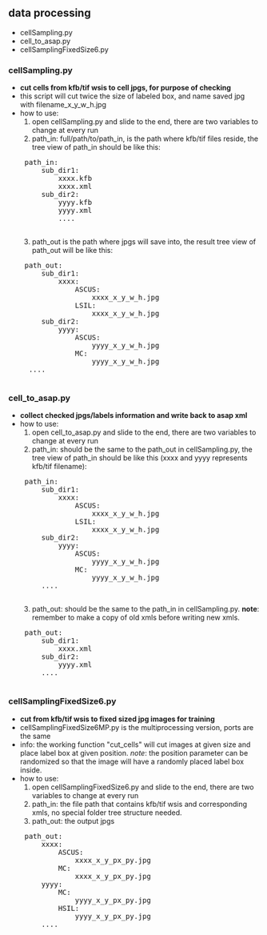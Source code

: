 ## data processing
 - cellSampling.py
 - cell_to_asap.py
 - cellSamplingFixedSize6.py

### cellSampling.py 
 - **cut cells from kfb/tif wsis to cell jpgs, for purpose of checking**
 - this script will cut twice the size of labeled box, and name saved jpg with filename_x_y_w_h.jpg
 - how to use:
    1. open cellSampling.py and slide to the end, there are two variables to change at every run
    2. path_in: full/path/to/path_in, is the path where kfb/tif files reside, the tree view of path_in should be like this:
    <pre>
    path_in:
        sub_dir1:
            xxxx.kfb
            xxxx.xml
        sub_dir2:
            yyyy.kfb
            yyyy.xml
            ....
    </pre>
    3. path_out is the path where jpgs will save into, the result tree view of path_out will be like this:
    <pre>
    path_out:
        sub_dir1:
            xxxx:
                ASCUS:
                    xxxx_x_y_w_h.jpg
                LSIL:
                    xxxx_x_y_w_h.jpg
        sub_dir2:
            yyyy:
                ASCUS:
                    yyyy_x_y_w_h.jpg
                MC:
                    yyyy_x_y_w_h.jpg
     ....
    </pre>

### cell_to_asap.py
 - **collect checked jpgs/labels information and write back to asap xml**
 - how to use:
    1. open cell_to_asap.py and slide to the end, there are two variables to change at every run
    2. path_in: should be the same to the path_out in cellSampling.py, the tree view of path_in should be like this (xxxx and yyyy represents kfb/tif filename):
    <pre>
    path_in:
        sub_dir1:
            xxxx:
                ASCUS:
                    xxxx_x_y_w_h.jpg
                LSIL:
                    xxxx_x_y_w_h.jpg
        sub_dir2:
            yyyy:
                ASCUS:
                    yyyy_x_y_w_h.jpg
                MC:
                    yyyy_x_y_w_h.jpg
        ....
    </pre>
    3. path_out: should be the same to the path_in in cellSampling.py. **note**: remember to make a copy of old xmls before writing new xmls.
    <pre>
    path_out:
        sub_dir1:
            xxxx.xml
        sub_dir2:
            yyyy.xml
        ....
    </pre>

### cellSamplingFixedSize6.py
 - **cut from kfb/tif wsis to fixed sized jpg images for training**
 - cellSamplingFixedSize6MP.py is the multiprocessing version, ports are the same
 - info: the working function "cut_cells" will cut images at given size and place label box at given position. *note*: the position parameter can be randomized so that the image will have a randomly placed label box inside.
 - how to use:
    1. open cellSamplingFixedSize6.py and slide to the end, there are two variables to change at every run
    2. path_in: the file path that contains kfb/tif wsis and corresponding xmls, no special folder tree structure needed.
    3. path_out: the output jpgs
    <pre>
    path_out:
        xxxx:
            ASCUS:
                xxxx_x_y_px_py.jpg
            MC:
                xxxx_x_y_px_py.jpg
        yyyy:
            MC:
                yyyy_x_y_px_py.jpg
            HSIL:
                yyyy_x_y_px_py.jpg
        ....
    </pre>